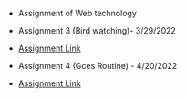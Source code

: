 - Assignment of Web technology

- Assignment 3 (Bird watching)- 3/29/2022
- [Assignment Link](https://santosh0607.github.io/wt-lab-assignment/Assignment/Assignment3(Birdwatching)/)
- Assignment 4 (Gces Routine) - 4/20/2022
- [Assignment Link](https://santosh0607.github.io/wt-lab-assignment/Assignment/Assignment4(table)/)